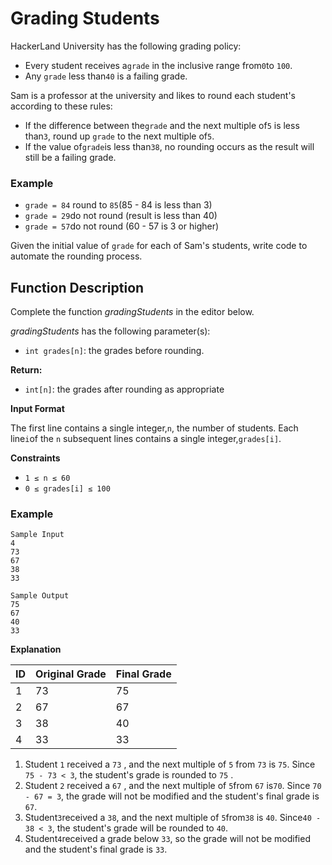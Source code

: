 # Grading Students

HackerLand University has the following grading policy:

- Every student receives a`grade` in the inclusive range from`0`to `100`.
- Any `grade` less than`40` is a failing grade. 
  
Sam is a professor at the university and likes to round each student's according to these rules:

- If the difference between the`grade` and the next multiple of`5` is less than`3`, round up `grade` to the next multiple of`5`.
- If the value of`grade`is less than`38`, no rounding occurs as the result will still be a failing grade.
### Example

- `grade = 84` round to `85`(85 - 84 is less than 3)
- `grade = 29`do not round (result is less than 40)
- `grade = 57`do not round (60 - 57 is 3 or higher)

Given the initial value of `grade` for each of Sam's students, write code to automate the rounding process.

## Function Description

Complete the function *gradingStudents* in the editor below.

*gradingStudents* has the following parameter(s):

- `int grades[n]`: the grades before rounding.

**Return:**
- `int[n]`: the grades after rounding as appropriate
  
**Input Format**

The first line contains a single integer,`n`, the number of students. 
Each line`i`of the `n` subsequent lines contains a single
integer,`grades[i]`.

**Constraints**

- `1 ≤ n ≤ 60`
- `0 ≤ grades[i] ≤ 100`

### Example
```angular2html
Sample Input
4
73
67
38
33

Sample Output
75
67
40
33
```

**Explanation**

 ID | Original Grade | Final Grade
----|----------------|------------
1   |      73        | 75
2   |      67        | 67
3   |      38        | 40
4   |      33        | 33

1. Student `1` received a `73` , and the next multiple of `5` from `73` is `75`. Since `75 - 73 < 3`, the student's grade is rounded to `75` .
2. Student `2` received a `67` ,
and the next multiple of `5`from `67` is`70`. Since `70 - 67 = 3`, the grade will not be modified and the student's final grade is `67`. 
3. Student`3`received a `38`, and the next multiple of `5`from`38` is `40`. Since`40 - 38 < 3`, the student's grade will be rounded to `40`.
4. Student`4`received a grade below `33`, so the grade will not be modified and the student's final grade is `33`.
